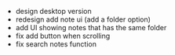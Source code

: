 - design desktop version
- redesign add note ui (add a folder option)
- add UI showing notes that has the same folder
- fix add button when scrolling
- fix search notes function
